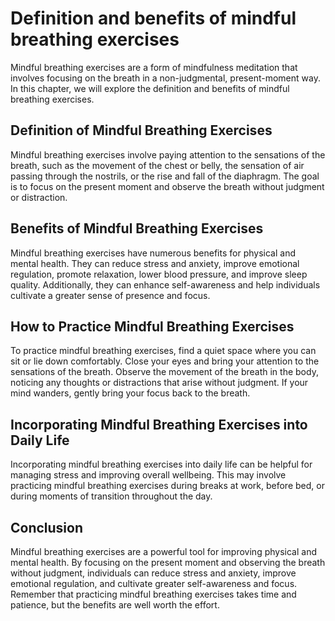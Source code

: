 Definition and benefits of mindful breathing exercises
==============================================================================================================

Mindful breathing exercises are a form of mindfulness meditation that involves focusing on the breath in a non-judgmental, present-moment way. In this chapter, we will explore the definition and benefits of mindful breathing exercises.

Definition of Mindful Breathing Exercises
-----------------------------------------

Mindful breathing exercises involve paying attention to the sensations of the breath, such as the movement of the chest or belly, the sensation of air passing through the nostrils, or the rise and fall of the diaphragm. The goal is to focus on the present moment and observe the breath without judgment or distraction.

Benefits of Mindful Breathing Exercises
---------------------------------------

Mindful breathing exercises have numerous benefits for physical and mental health. They can reduce stress and anxiety, improve emotional regulation, promote relaxation, lower blood pressure, and improve sleep quality. Additionally, they can enhance self-awareness and help individuals cultivate a greater sense of presence and focus.

How to Practice Mindful Breathing Exercises
-------------------------------------------

To practice mindful breathing exercises, find a quiet space where you can sit or lie down comfortably. Close your eyes and bring your attention to the sensations of the breath. Observe the movement of the breath in the body, noticing any thoughts or distractions that arise without judgment. If your mind wanders, gently bring your focus back to the breath.

Incorporating Mindful Breathing Exercises into Daily Life
---------------------------------------------------------

Incorporating mindful breathing exercises into daily life can be helpful for managing stress and improving overall wellbeing. This may involve practicing mindful breathing exercises during breaks at work, before bed, or during moments of transition throughout the day.

Conclusion
----------

Mindful breathing exercises are a powerful tool for improving physical and mental health. By focusing on the present moment and observing the breath without judgment, individuals can reduce stress and anxiety, improve emotional regulation, and cultivate greater self-awareness and focus. Remember that practicing mindful breathing exercises takes time and patience, but the benefits are well worth the effort.
